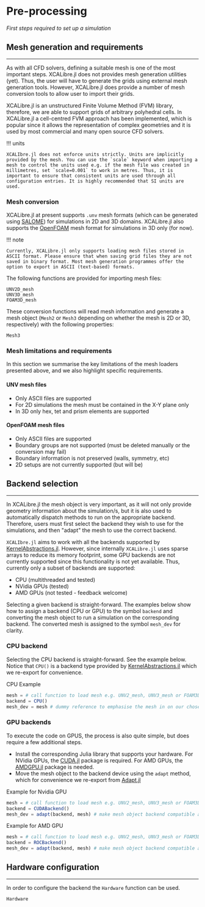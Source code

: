 # Pre-processing
*First steps required to set up a simulation*

## Mesh generation and requirements
---

As with all CFD solvers, defining a suitable mesh is one of the most important steps. XCALibre.jl does not provides mesh generation utilities (yet). Thus, the user will have to generate the grids using external mesh generation tools. However, XCALibre.jl does provide a number of mesh conversion tools to allow user to import their grids. 

XCALibre.jl is an unstructured Finite Volume Method (FVM) library, therefore, we are able to support grids of arbitrary polyhedral cells. In XCALibre.jl a cell-centred FVM approach has been implemented, which is popular since it allows the representation of complex geometries and it is used by most commercial and many open source CFD solvers.

!!! units

    XCALIbre.jl does not enforce units strictly. Units are implicitly provided by the mesh. You can use the `scale` keyword when importing a mesh to control the units used e.g. if the mesh file was created in millimetres, set `scale=0.001` to work in metres. Thus, it is important to ensure that consistent units are used through all configuration entries. It is highly recommended that SI units are used. 

### Mesh conversion

XCALibre.jl at present supports `.unv` mesh formats (which can be generated using [SALOME](https://www.salome-platform.org/)) for simulations in 2D and 3D domains. XCALibre.jl also supports the [OpenFOAM](https://openfoam.org/) mesh format for simulations in 3D only (for now). 

!!! note

    Currently, XCALibre.jl only supports loading mesh files stored in ASCII format. Please ensure that when saving grid files they are not saved in binary format. Most mesh generation programmes offer the option to export in ASCII (text-based) formats.

The following functions are provided for importing mesh files:

```@docs; canonical=false
UNV2D_mesh
UNV3D_mesh
FOAM3D_mesh
```

These conversion functions will read mesh information and generate a mesh object (`Mesh2` or `Mesh3` depending on whether the mesh is 2D or 3D, respectively) with the following properties:

```@docs; canonical=false
Mesh3
```



### Mesh limitations and requirements

In this section we summarise the key limitations of the mesh loaders presented above, and we also highlight specific requirements. 

#### UNV mesh files
* Only ASCII files are supported
* For 2D simulations the mesh must be contained in the X-Y plane only
* In 3D only hex, tet and prism elements are supported

#### OpenFOAM mesh files
* Only ASCII files are supported
* Boundary groups are not supported (must be deleted manually or the conversion may fail)
* Boundary information is not preserved (walls, symmetry, etc)
* 2D setups are not currently supported (but will be)

## Backend selection
---

In XCALibre.jl the mesh object is very important, as it will not only provide geometry information about the simulation/s, but it is also used to automatically dispatch methods to run on the appropriate backend. Therefore, users must first select the backend they wish to use for the simulations, and then "adapt" the mesh to use the correct backend. 

`XCALIbre.jl` aims to work with all the backends supported by [KernelAbstractions.jl](https://juliagpu.github.io/KernelAbstractions.jl/stable/). However, since internally `XCALibre.jl` uses sparse arrays to reduce its memory footprint, some GPU backends are not currently supported since this functionality is not yet available. Thus, currently only a subset of backends are supported:

* CPU (multithreaded and tested)
* NVidia GPUs (tested)
* AMD GPUs (not tested - feedback welcome)

Selecting a given backend is straight-forward. The examples below show how to assign a backend (CPU or GPU) to the symbol `backend` and converting the mesh object to run a simulation on the corresponding backend. The converted mesh is assigned to the symbol `mesh_dev` for clarity.

### CPU backend

Selecting the CPU backend is straight-forward. See the example below. Notice that `CPU()` is a backend type provided by [KernelAbstractions.jl](https://juliagpu.github.io/KernelAbstractions.jl/stable/) which we re-export for convenience.

CPU Example 
```julia
mesh = # call function to load mesh e.g. UNV2_mesh, UNV3_mesh or FOAM3D_mesh
backend = CPU()
mesh_dev = mesh # dummy reference to emphasise the mesh in on our chosen dev (or backend)
```

### GPU backends 

To execute the code on GPUS, the process is also quite simple, but does require a few additional steps.
* Install the corresponding Julia library that supports your hardware. For NVidia GPUs, the [CUDA.jl](https://github.com/JuliaGPU/CUDA.jl) package is required. For AMD GPUs, the [AMDGPU.jl](https://github.com/JuliaGPU/AMDGPU.jl) package is needed.
* Move the mesh object to the backend device using the `adapt` method, which for convenience we re-export from [Adapt.jl](https://github.com/JuliaGPU/Adapt.jl)

Example for Nvidia GPU
```julia
mesh = # call function to load mesh e.g. UNV2_mesh, UNV3_mesh or FOAM3D_mesh
backend = CUDABackend()
mesh_dev = adapt(backend, mesh) # make mesh object backend compatible and move to GPU
```

Example for AMD GPU
```julia
mesh = # call function to load mesh e.g. UNV2_mesh, UNV3_mesh or FOAM3D_mesh
backend = ROCBackend()
mesh_dev = adapt(backend, mesh) # make mesh object backend compatible and move to GPU
```

## Hardware configuration
---

In order to configure the backend the `Hardware` function can be used. 

```@docs; canonical=false
Hardware
```